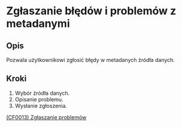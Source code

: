 # Zgłaszanie błędów i problemów z metadanymi

## Opis
Pozwala użytkownikowi zgłosić błędy w metadanych źródła danych.

## Kroki
1. Wybór źródła danych.
2. Opisanie problemu.
3. Wysłanie zgłoszenia.

[(CF0013) Zgłaszanie problemów](../../../3.wizja.systemu/3.3.cechy.funkcjonalne/CF00013.md)
